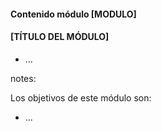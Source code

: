 #### Contenido módulo [MODULO]

#### [TÍTULO DEL MÓDULO]

* ...

notes:

Los objetivos de este módulo son:

* ...